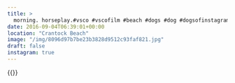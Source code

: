 ```yaml
---
title: >
  morning. horseplay.#vsco #vscofilm #beach #dogs #dog #dogsofinstagram
date: 2016-09-04T06:39:01+00:00
location: "Crantock Beach"
image: "/img/8096d97b7be23b3828d9512c93faf821.jpg"
draft: false
instagram: true
---
```


{{<photo src="/img/8096d97b7be23b3828d9512c93faf821.jpg">}}

